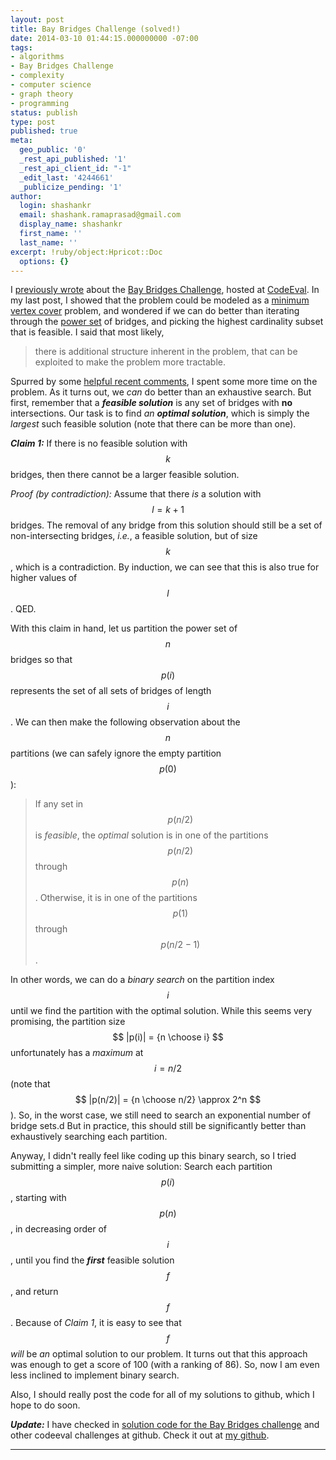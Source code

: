 ```yaml
---
layout: post
title: Bay Bridges Challenge (solved!)
date: 2014-03-10 01:44:15.000000000 -07:00
tags:
- algorithms
- Bay Bridges Challenge
- complexity
- computer science
- graph theory
- programming
status: publish
type: post
published: true
meta:
  geo_public: '0'
  _rest_api_published: '1'
  _rest_api_client_id: "-1"
  _edit_last: '4244661'
  _publicize_pending: '1'
author:
  login: shashankr
  email: shashank.ramaprasad@gmail.com
  display_name: shashankr
  first_name: ''
  last_name: ''
excerpt: !ruby/object:Hpricot::Doc
  options: {}
---
```

<p>I <a title="previous post on Bay Bridges Challenge" href="http://shashankr.wordpress.com/2013/12/16/a-graph-theoretic-approach-to-the-bay-bridges-challenge/">previously wrote</a> about the <a title="Bay Bridges Challenge" href="https://www.codeeval.com/open_challenges/109/">Bay Bridges Challenge</a>, hosted at <a title="CodeEval" href="https://www.codeeval.com/">CodeEval</a>. In my last post, I showed that the problem could be modeled as a <a title="Wikipedia page on Vertex Cover" href="http://en.wikipedia.org/wiki/Vertex_cover">minimum vertex cover</a> problem, and wondered if we can do better than iterating through the <a title="Wikipedia page on Power Sets" href="http://en.wikipedia.org/wiki/Power_set">power set</a> of bridges, and picking the highest cardinality subset that is feasible. I said that most likely,</p>
<blockquote><p>there is additional structure inherent in the problem, that can be exploited to make the problem more tractable.</p></blockquote>
<p>Spurred by some <a title="helpful comments on previous post about Bay Bridges challenge" href="http://shashankr.wordpress.com/2013/12/16/a-graph-theoretic-approach-to-the-bay-bridges-challenge/#comment-68">helpful recent comments</a>, I spent some more time on the problem. As it turns out, we <em>can</em> do better than an exhaustive search. But first, remember that a <strong><em>feasible solution</em></strong> is any set of bridges with <strong>no</strong> intersections. Our task is to find <em>an</em> <strong><em>optimal solution</em></strong>, which is simply the <em>largest</em> such feasible solution (note that there can be more than one).</p>

<strong><em>Claim 1:</em></strong> If there is no feasible solution with $$ k $$ bridges, then there cannot be a larger feasible solution.

<em>Proof (by contradiction):</em> Assume that there <em>is</em> a solution with $$ l = k + 1 $$ bridges. The removal of any bridge from this solution should still be a set of non-intersecting bridges, <em>i.e.</em>, a feasible solution, but of size $$ k $$, which is a contradiction. By induction, we can see that this is also true for higher values of $$l$$. QED.

With this claim in hand, let us partition the power set of $$ n $$ bridges so that $$ p(i) $$ represents
the set of all sets of bridges of length $$ i $$. We can then make the following observation about the
$$ n $$ partitions (we can safely ignore the empty partition $$ p(0) $$):

> If any set in $$p(n/2)$$ is <em>feasible</em>, the <em>optimal</em> solution is
> in one of the partitions $$p(n/2)$$ through $$p(n)$$.
> Otherwise, it is in one of the partitions $$ p(1) $$ through $$ p(n/2 - 1) $$.

In other words, we can do a <em>binary search</em> on the partition index $$ i $$
until we find the partition with the optimal solution. While this seems very promising,
the partition size $$ |p(i)| = {n \choose i} $$ unfortunately has a
<em>maximum</em> at $$ i = n/2 $$ (note that $$ |p(n/2)| = {n \choose n/2} \approx 2^n $$).
So, in the worst case, we still need to search an exponential number of bridge sets.d
 But in practice, this should still be significantly better than exhaustively searching each partition.

Anyway, I didn't really feel like coding up this binary search, so I tried submitting a simpler,
more naive solution: Search each partition $$ p(i) $$, starting with $$ p(n) $$,
in decreasing order of $$ i $$, until you find the <em><strong>first</strong></em> feasible solution $$ f $$, and return $$ f $$.
Because of <em>Claim 1</em>, it is easy to see that $$ f $$ <em>will</em> be
<em>an</em> optimal solution to our problem.
It turns out that this approach was enough to get a score of 100 (with a ranking of 86).
So, now I am even less inclined to implement binary search.

<p>Also, I should really post the code for all of my solutions to github, which I hope to do soon.</p>
<p><em><strong>Update:</strong></em> I have checked in <a title="bay bridges solution code (Python)" href="https://github.com/shashank025/codeeval/blob/master/bridges.py">solution code for the Bay Bridges challenge</a> and other codeeval challenges at github. Check it out at <a title="my github repo for codeeval challenges" href="https://github.com/shashank025/codeeval">my github</a>.</p>

----